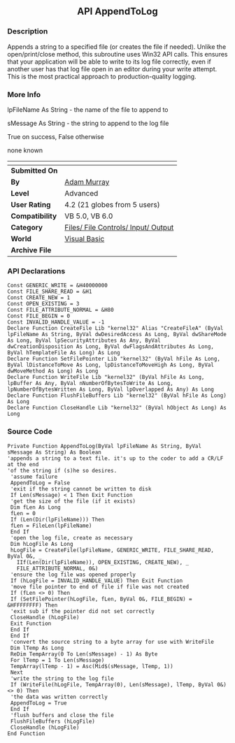 ﻿<div align="center">

## API AppendToLog


</div>

### Description

Appends a string to a specified file (or creates the file if needed). Unlike the open/print/close method, this subroutine uses Win32 API calls. This ensures that your application will be able to write to its log file correctly, even if another user has that log file open in an editor during your write attempt. This is the most practical approach to production-quality logging.
 
### More Info
 
lpFileName As String - the name of the file to append to

sMessage As String - the string to append to the log file

True on success, False otherwise

none known


<span>             |<span>
---                |---
**Submitted On**   |
**By**             |[Adam Murray](https://github.com/Planet-Source-Code/PSCIndex/blob/master/ByAuthor/adam-murray.md)
**Level**          |Advanced
**User Rating**    |4.2 (21 globes from 5 users)
**Compatibility**  |VB 5\.0, VB 6\.0
**Category**       |[Files/ File Controls/ Input/ Output](https://github.com/Planet-Source-Code/PSCIndex/blob/master/ByCategory/files-file-controls-input-output__1-3.md)
**World**          |[Visual Basic](https://github.com/Planet-Source-Code/PSCIndex/blob/master/ByWorld/visual-basic.md)
**Archive File**   |[](https://github.com/Planet-Source-Code/adam-murray-api-appendtolog__1-28712/archive/master.zip)

### API Declarations

```
Const GENERIC_WRITE = &H40000000
Const FILE_SHARE_READ = &H1
Const CREATE_NEW = 1
Const OPEN_EXISTING = 3
Const FILE_ATTRIBUTE_NORMAL = &H80
Const FILE_BEGIN = 0
Const INVALID_HANDLE_VALUE = -1
Declare Function CreateFile Lib "kernel32" Alias "CreateFileA" (ByVal lpFileName As String, ByVal dwDesiredAccess As Long, ByVal dwShareMode As Long, ByVal lpSecurityAttributes As Any, ByVal dwCreationDisposition As Long, ByVal dwFlagsAndAttributes As Long, ByVal hTemplateFile As Long) As Long
Declare Function SetFilePointer Lib "kernel32" (ByVal hFile As Long, ByVal lDistanceToMove As Long, lpDistanceToMoveHigh As Long, ByVal dwMoveMethod As Long) As Long
Declare Function WriteFile Lib "kernel32" (ByVal hFile As Long, lpBuffer As Any, ByVal nNumberOfBytesToWrite As Long, lpNumberOfBytesWritten As Long, ByVal lpOverlapped As Any) As Long
Declare Function FlushFileBuffers Lib "kernel32" (ByVal hFile As Long) As Long
Declare Function CloseHandle Lib "kernel32" (ByVal hObject As Long) As Long
```


### Source Code

```
Private Function AppendToLog(ByVal lpFileName As String, ByVal sMessage As String) As Boolean
'appends a string to a text file. it's up to the coder to add a CR/LF at the end
'of the string if (s)he so desires.
 'assume failure
 AppendToLog = False
 'exit if the string cannot be written to disk
 If Len(sMessage) < 1 Then Exit Function
 'get the size of the file (if it exists)
 Dim fLen As Long
 fLen = 0
 If (Len(Dir(lpFileName))) Then
 fLen = FileLen(lpFileName)
 End If
 'open the log file, create as necessary
 Dim hLogFile As Long
 hLogFile = CreateFile(lpFileName, GENERIC_WRITE, FILE_SHARE_READ, ByVal 0&, _
   IIf(Len(Dir(lpFileName)), OPEN_EXISTING, CREATE_NEW), _
   FILE_ATTRIBUTE_NORMAL, 0&)
 'ensure the log file was opened properly
 If (hLogFile = INVALID_HANDLE_VALUE) Then Exit Function
 'move file pointer to end of file if file was not created
 If (fLen <> 0) Then
 If (SetFilePointer(hLogFile, fLen, ByVal 0&, FILE_BEGIN) = &HFFFFFFFF) Then
 'exit sub if the pointer did not set correctly
 CloseHandle (hLogFile)
 Exit Function
 End If
 End If
 'convert the source string to a byte array for use with WriteFile
 Dim lTemp As Long
 ReDim TempArray(0 To Len(sMessage) - 1) As Byte
 For lTemp = 1 To Len(sMessage)
 TempArray(lTemp - 1) = Asc(Mid$(sMessage, lTemp, 1))
 Next
 'write the string to the log file
 If (WriteFile(hLogFile, TempArray(0), Len(sMessage), lTemp, ByVal 0&) <> 0) Then
 'the data was written correctly
 AppendToLog = True
 End If
 'flush buffers and close the file
 FlushFileBuffers (hLogFile)
 CloseHandle (hLogFile)
End Function
```

